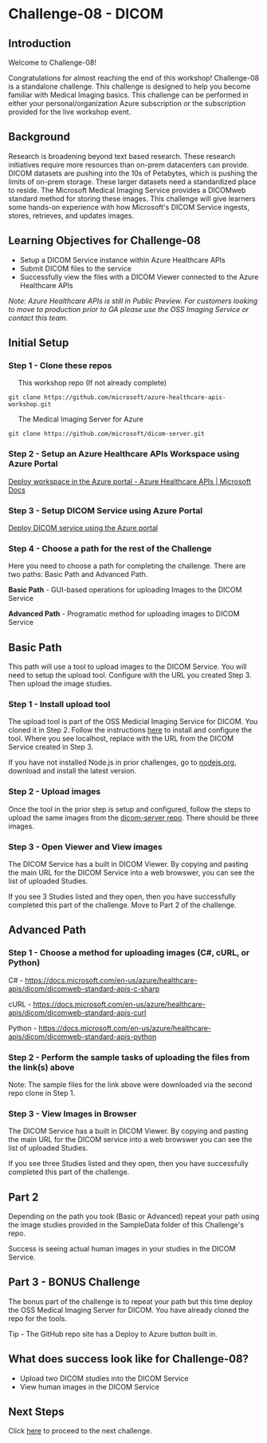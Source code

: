 # Challenge-08 - DICOM

## Introduction

Welcome to Challenge-08!

Congratulations for almost reaching the end of this workshop! Challenge-08 is a standalone challenge. This challenge is designed to help you become familiar with Medical Imaging basics. This challenge can be performed in either your personal/organization Azure subscription or the subscription provided for the live workshop event.

## Background

Research is broadening beyond text based research. These research initiatives require more resources than on-prem datacenters can provide. DICOM datasets are pushing into the 10s of Petabytes, which is pushing the limits of on-prem storage. These larger datasets need a standardized place to reside. The Microsoft Medical Imaging Service provides a DICOMweb standard method for storing these images. This challenge will give learners some hands-on experience with how Microsoft's DICOM Service ingests, stores, retrieves, and updates images.

## Learning Objectives for Challenge-08

- Setup a DICOM Service instance within Azure Healthcare APIs
- Submit DICOM files to the service
- Successfully view the files with a DICOM Viewer connected to the Azure Healthcare APIs

*Note: Azure Healthcare APIs is still in Public Preview. For customers looking to move to production prior to GA please use the OSS Imaging Service or contact this team.*

## Initial Setup

### Step 1 - Clone these repos

&nbsp;&nbsp;&nbsp;&nbsp; This workshop repo (If not already complete)

```azurecli
git clone https://github.com/microsoft/azure-healthcare-apis-workshop.git
```

&nbsp;&nbsp;&nbsp;&nbsp; The Medical Imaging Server for Azure

```azurecli
git clone https://github.com/microsoft/dicom-server.git
```


### Step 2 - Setup an Azure Healthcare APIs Workspace using Azure Portal
 
 [Deploy workspace in the Azure portal - Azure Healthcare APIs | Microsoft Docs](https://docs.microsoft.com/en-us/azure/healthcare-apis/healthcare-apis-quickstart)


### Step 3 - Setup DICOM Service using Azure Portal

[Deploy DICOM service using the Azure portal](https://docs.microsoft.com/en-us/azure/healthcare-apis/dicom/deploy-dicom-services-in-azure)

### Step 4 - Choose a path for the rest of the Challenge

Here you need to choose a path for completing the challenge. There are two paths:
Basic Path and Advanced Path.

**Basic Path** - GUI-based operations for uploading Images to the DICOM Service

**Advanced Path** - Programatic method for uploading images to DICOM Service

## Basic Path

This path will use a tool to upload images to the DICOM Service. You will need to setup the upload tool. Configure with the URL you created Step 3. Then upload the image studies.

### Step 1 - Install upload tool

The upload tool is part of the OSS Medicial Imaging Service for DICOM. You cloned it in Step 2. Follow the instructions [here](https://github.com/microsoft/dicom-server/tree/main/tools/dicom-web-electron) to install and configure the tool. Where you see localhost, replace with the URL from the DICOM Service created in Step 3.

If you have not installed Node.js in prior challenges, go to [nodejs.org](https://nodejs.org/), download and install the latest version.

### Step 2 - Upload images

Once the tool in the prior step is setup and configured, follow the steps to upload the same images from the [dicom-server repo](https://github.com/microsoft/dicom-server/tree/main/docs/dcms). There should be three images.

### Step 3 - Open Viewer and View images

The DICOM Service has a built in DICOM Viewer. By copying and pasting the main URL for the DICOM Service into a web browswer, you can see the list of uploaded Studies.

If you see 3 Studies listed and they open, then you have successfully completed this part of the challenge. Move to Part 2 of the challenge.

## Advanced Path

### Step 1 - Choose a method for uploading images (C#, cURL, or Python)

C# - https://docs.microsoft.com/en-us/azure/healthcare-apis/dicom/dicomweb-standard-apis-c-sharp

cURL - https://docs.microsoft.com/en-us/azure/healthcare-apis/dicom/dicomweb-standard-apis-curl

Python - https://docs.microsoft.com/en-us/azure/healthcare-apis/dicom/dicomweb-standard-apis-python

### Step 2 - Perform the sample tasks of uploading the files from the link(s) above

Note: The sample files for the link above were downloaded via the second repo clone in Step 1. 

### Step 3 - View Images in Browser

The DICOM Service has a built in DICOM Viewer. By copying and pasting the main URL for the DICOM service into a web browswer you can see the list of uploaded Studies.

If you see three Studies listed and they open, then you have successfully completed this part of the challenge.

## Part 2

Depending on the path you took (Basic or Advanced) repeat your path using the image studies provided in the SampleData folder of this Challenge's repo.

Success is seeing actual human images in your studies in the DICOM Service.

## Part 3 - BONUS Challenge

The bonus part of the challenge is to repeat your path but this time deploy the OSS Medical Imaging Server for DICOM. You have already cloned the repo for the tools.

Tip - The GitHub repo site has a Deploy to Azure button built in.

## What does success look like for Challenge-08?
+ Upload two DICOM studies into the DICOM Service
+ View human images in the DICOM Service

## Next Steps

Click [here](<../Challenge-09 - Consent capabilities of Azure API for FHIR/ReadMe.md>) to proceed to the next challenge.